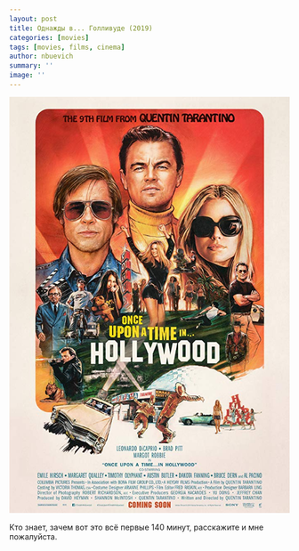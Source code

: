```yaml
---
layout: post
title: Однажды в... Голливуде (2019)
categories: [movies]
tags: [movies, films, cinema]
author: nbuevich
summary: ''
image: ''
---
```


<img class="post__poster" src="/static/blog/posters/once-upon-a-time-in-hollywood.jpg" alt="Once upon a time in Hollywood">  

Кто знает, зачем вот это всё первые 140 минут, расскажите и мне пожалуйста.
